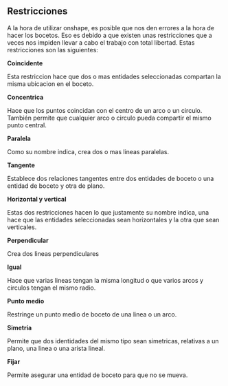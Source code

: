 ## Restricciones

A la hora de utilizar onshape, es posible que nos den errores a la hora de hacer los bocetos. Eso es debido a que existen unas restricciones que a veces nos impiden llevar a cabo el trabajo con total libertad. Estas restricciones son las siguientes:

**Coincidente**

Esta restriccion hace que dos o mas entidades seleccionadas compartan la misma ubicacion en el boceto.

**Concentrica**

Hace que los puntos coincidan con el centro de un arco o un circulo. También permite que cualquier arco o circulo pueda compartir el mismo punto central.

**Paralela**

Como su nombre indica, crea dos o mas lineas paralelas.

**Tangente**

Establece dos relaciones tangentes entre dos entidades de boceto o una entidad de boceto y otra de plano.

**Horizontal y vertical**

Estas dos restricciones hacen lo que justamente su nombre indica, una hace que las entidades seleccionadas sean horizontales y la otra que sean verticales.

**Perpendicular**

Crea dos lineas perpendiculares

**Igual**

Hace que varias lineas tengan la misma longitud o que varios arcos y circulos tengan el mismo radio.

**Punto medio**

Restringe un punto medio de boceto de una linea o un arco.

**Simetría**

Permite que dos identidades del mismo tipo sean simetricas, relativas a un plano, una linea o una arista lineal.

**Fijar**

Permite asegurar una entidad de boceto para que no se mueva.
















